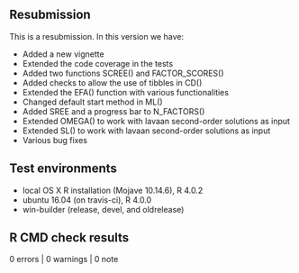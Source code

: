 ## Resubmission
This is a resubmission. In this version we have:

* Added a new vignette
* Extended the code coverage in the tests
* Added two functions SCREE() and FACTOR_SCORES()
* Added checks to allow the use of tibbles in CD()
* Extended the EFA() function with various functionalities
* Changed default start method in ML()
* Added SREE and a progress bar to N_FACTORS()
* Extended OMEGA() to work with lavaan second-order solutions as input
* Extended SL() to work with lavaan second-order solutions as input
* Various bug fixes


## Test environments
* local OS X R installation (Mojave 10.14.6), R 4.0.2
* ubuntu 16.04 (on travis-ci), R 4.0.0
* win-builder (release, devel, and oldrelease)

## R CMD check results

0 errors | 0 warnings | 0 note

